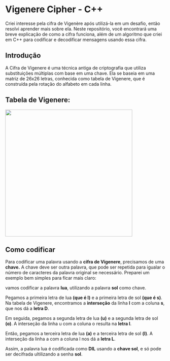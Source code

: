 # Vigenere Cipher - C++
Criei interesse pela cifra de Vigenère após utilizá-la em um desafio, então resolvi aprender mais sobre ela. Neste repositório, você encontrará uma breve explicação de como a cifra funciona,
além de um algoritmo que criei em C++ para codificar e decodificar mensagens usando essa cifra.

## Introdução


A Cifra de Vigenere é uma técnica antiga de criptografia que utiliza substituições múltiplas com base em uma chave. Ela se baseia em uma matriz de 26x26 letras,
conhecida como tabela de Vigenere, que é construída pela rotação do alfabeto em cada linha.

## Tabela de Vigenere: 

<img src="https://danieldonda.com/wp-content/uploads/2021/01/image-4.png" width="400">

## Como codificar 

Para codificar uma palavra usando a **cifra de Vigenere**, precisamos de uma **chave.** A chave deve ser outra palavra, que pode ser repetida para igualar o número de caracteres da palavra original se necessário. 
Preparei um exemplo bem simples para ficar mais claro:

vamos codificar a palavra **lua**, utilizando a palavra **sol** como chave.

Pegamos a primeira letra de lua **(que é l)** e a primeira letra de sol **(que é s)**. Na tabela de Vigenere, encontramos a **interseção** da linha **l** com a coluna **s**, que nos dá a **letra D**.

Em seguida, pegamos a segunda letra de lua **(u)** e a segunda letra de sol **(o)**. A interseção da linha u com a coluna o resulta na **letra I**.

Então, pegamos a terceira letra de lua **(a)** e a terceira letra de sol **(l)**. A interseção da linha a com a coluna l nos dá a **letra L**.

Assim, a palavra lua é codificada como **DIL** usando a **chave sol**, e só pode ser decifrada ultilizando a senha **sol**.

